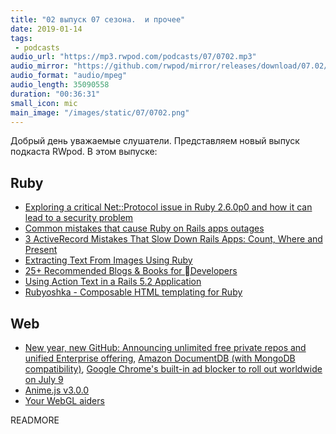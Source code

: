 ```yaml
---
title: "02 выпуск 07 сезона.  и прочее"
date: 2019-01-14
tags:
 - podcasts
audio_url: "https://mp3.rwpod.com/podcasts/07/0702.mp3"
audio_mirror: "https://github.com/rwpod/mirror/releases/download/07.02/0702.mp3"
audio_format: "audio/mpeg"
audio_length: 35090558
duration: "00:36:31"
small_icon: mic
main_image: "/images/static/07/0702.png"
---
```


Добрый день уважаемые слушатели. Представляем новый выпуск подкаста RWpod. В этом выпуске:

## Ruby

 - [Exploring a critical Net::Protocol issue in Ruby 2.6.0p0 and how it can lead to a security problem](https://mensfeld.pl/2019/01/exploring-a-critical-netprotocol-issue-in-ruby-2-6-0p0-and-how-it-can-lead-to-a-security-problem/)
 - [Common mistakes that cause Ruby on Rails apps outages](https://frontdeveloper.pl/2019/01/common-mistakes-that-cause-ruby-on-rails-apps-outages/)
 - [3 ActiveRecord Mistakes That Slow Down Rails Apps: Count, Where and Present](https://www.speedshop.co/2019/01/10/three-activerecord-mistakes.html)
 - [Extracting Text From Images Using Ruby](https://aonemd.github.io/blog/extracting-text-from-images-using-ruby)
 - [25+ Recommended Blogs & Books for Developers](https://hackernoon.com/recommended-books-blogs-for-software-engineers-8a4351abe804)
 - [Using Action Text in a Rails 5.2 Application](https://www.driftingruby.com/episodes/using-action-text-in-a-rails-5-2-application)
 - [Rubyoshka - Composable HTML templating for Ruby](https://github.com/digital-fabric/rubyoshka)

## Web

 - [New year, new GitHub: Announcing unlimited free private repos and unified Enterprise offering](https://blog.github.com/2019-01-07-new-year-new-github/), [Amazon DocumentDB (with MongoDB compatibility)](https://aws.amazon.com/documentdb/), [Google Chrome's built-in ad blocker to roll out worldwide on July 9](https://www.zdnet.com/article/google-chromes-built-in-ad-blocker-to-roll-out-worldwide-on-july-9/)
 - [Anime.js v3.0.0](https://animejs.com/)
 - [Your WebGL aiders](https://areknawo.com/your-webgl-aiders/)


READMORE
